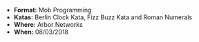 * **Format:** Mob Programming
* **Katas:** Berlin Clock Kata, Fizz Buzz Kata and Roman Numerals
* **Where:** Arbor Networks
* **When:** 08/03/2018